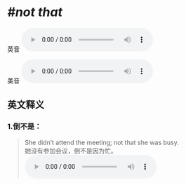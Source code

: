# ***\#not that*** 
英音
<audio src="./media/not that1_AAC.aac" controls="controls"></audio>

美音
<audio src="./media/not that2_AAC.aac" controls="controls"></audio>



  

英文释义
---
### 1.**倒不是：**  

 > She didn’t attend the meeting; not that she was busy.  
 > 她没有参加会议，倒不是因为忙。    
<audio src="./media/not-14.aac" controls="controls"></audio>


